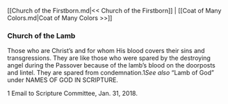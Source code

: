 [[Church of the Firstborn.md|<< Church of the Firstborn]]  |  [[Coat of Many Colors.md|Coat of Many Colors >>]]

### Church of the Lamb
Those who are Christ’s and for whom His blood covers their sins and transgressions. They are like those who were spared by the destroying angel during the Passover because of the lamb’s blood on the doorposts and lintel. They are spared from condemnation.1*See also* “Lamb of God” under NAMES OF GOD IN SCRIPTURE.



1 Email to Scripture Committee, Jan. 31, 2018.